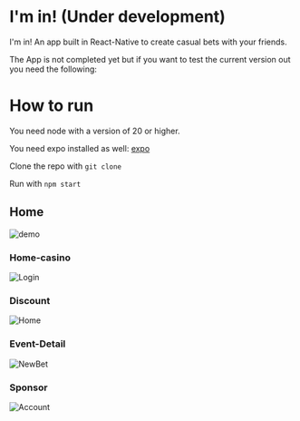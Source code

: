 # I'm in! (Under development)
I'm in! An app built in React-Native to create casual bets with your friends.

The App is not completed yet but if you want to test the current version out you need the following:

# How to run
You need node with a version of 20 or higher.

You need expo installed as well: [expo](https://docs.expo.dev/)

Clone the repo with ```git clone```

Run with ```npm start```


## Home
![demo](./assets/git_pic/2.png)

### Home-casino
![Login](./assets/git_pic/3.png)


### Discount
![Home](./assets/git_pic/4.png)

### Event-Detail
![NewBet](./assets/git_pic/1.png)

### Sponsor
![Account](./assets/git_pic/5.png)